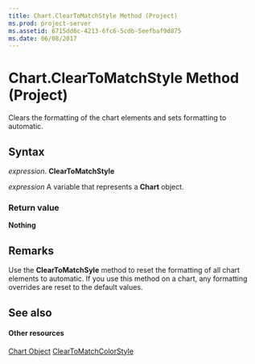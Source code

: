 ```yaml
---
title: Chart.ClearToMatchStyle Method (Project)
ms.prod: project-server
ms.assetid: 6715dd6c-4213-6fc6-5cdb-5eefbaf9d875
ms.date: 06/08/2017
---
```



# Chart.ClearToMatchStyle Method (Project)
Clears the formatting of the chart elements and sets formatting to automatic.

## Syntax

 _expression_. **ClearToMatchStyle**

 _expression_ A variable that represents a **Chart** object.


### Return value

 **Nothing**


## Remarks

Use the  **ClearToMatchSyle** method to reset the formatting of all chart elements to automatic. If you use this method on a chart, any formatting overrides are reset to the default values.


## See also


#### Other resources


[Chart Object](Project.chart.md)
[ClearToMatchColorStyle](Project.chart.cleartomatchcolorstyle.md)
